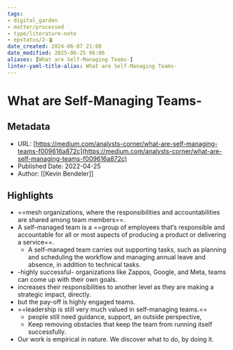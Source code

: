 ```yaml
---
tags: 
- digital_garden
- matter/processed
- type/literature-note
- epstatus/2-🪴
date_created: 2024-06-07 21:08
date_modified: 2025-06-25 06:06
aliases: [What are Self-Managing Teams-]
linter-yaml-title-alias: What are Self-Managing Teams-
---
```

# What are Self-Managing Teams-

## Metadata

* URL: [https://medium.com/analysts-corner/what-are-self-managing-teams-f009616a872c](https://medium.com/analysts-corner/what-are-self-managing-teams-f009616a872c)
* Published Date: 2022-04-25
* Author: [[Kevin Bendeler]]

## Highlights

* ==mesh organizations, where the responsibilities and accountabilities are shared among team members==.
* A self-managed team is a ==group of employees that’s responsible and accountable for all or most aspects of producing a product or delivering a service==.
	* A self-managed team carries out supporting tasks, such as planning and scheduling the workflow and managing annual leave and absence, in addition to technical tasks.
* -highly successful- organizations like Zappos, Google, and Meta, teams can come up with their own goals.
* increases their responsibilities to another level as they are making a strategic impact, directly.
* but the pay-off is highly engaged teams.
* ==leadership is still very much valued in self-managing teams.==
	* people still need guidance, support, an outside perspective,
	* Keep removing obstacles that keep the team from running itself successfully.
* Our work is empirical in nature. We discover what to do, by doing it.